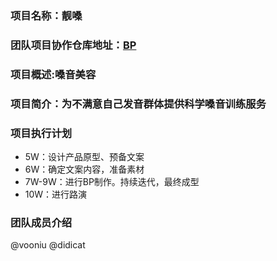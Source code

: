 ### 项目名称：靓嗓
### 团队项目协作仓库地址：[BP](https://github.com/vooniu/Business-Plan)
### 项目概述:嗓音美容   
### 项目简介：为不满意自己发音群体提供科学嗓音训练服务
### 项目执行计划
* 5W：设计产品原型、预备文案
* 6W：确定文案内容，准备素材
* 7W-9W：进行BP制作。持续迭代，最终成型
* 10W：进行路演
### 团队成员介绍
@vooniu
@didicat
